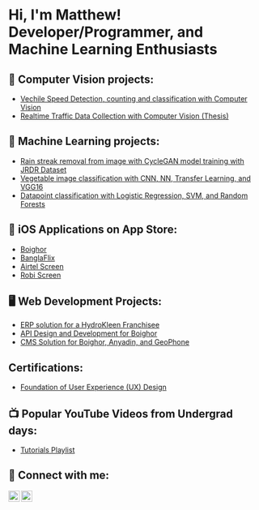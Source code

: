<h1>Hi, I'm Matthew! <br/>Developer/Programmer, and Machine Learning Enthusiasts</h1>

<h2>👀 Computer Vision projects:</h2>

  - [Vechile Speed Detection, counting and classification with Computer Vision](https://github.com/matthewoncloud/vehicle-speed-perspective-transformation)
  - [Realtime Traffic Data Collection with Computer Vision (Thesis)](https://github.com/matthewoncloud/realtime-traffic-data-collection)

<h2>🤖 Machine Learning projects:</h2>

  - [Rain streak removal from image with CycleGAN model training with JRDR Dataset](https://github.com/matthewoncloud/derain-cyclegan-jrdr)
  - [Vegetable image classification with CNN, NN, Transfer Learning, and VGG16](https://github.com/matthewoncloud/vegetable-classification)
  - [Datapoint classification with Logistic Regression, SVM, and Random Forests](https://github.com/matthewoncloud/random-datapoint-classification)

<h2>📱 iOS Applications on App Store:</h2>

  - [Boighor](https://apps.apple.com/app/ewap/id1588232196)
  - [BanglaFlix](https://apps.apple.com/us/app/banglaflix/id1124030141)
  - [Airtel Screen](https://apps.apple.com/us/app/airtel-screen/id1299722579)
  - [Robi Screen](https://apps.apple.com/us/app/robi-screen/id1289593676)

<h2>🖥️ Web Development Projects:</h2>

  - [ERP solution for a HydroKleen Franchisee]()
  - [API Design and Development for Boighor]()
  - [CMS Solution for Boighor, Anyadin, and GeoPhone]()

<h2>Certifications:</h2>

- [Foundation of User Experience (UX) Design](https://coursera.org/share/635885939c4647fc524ef4b8ed534a80)

<h2>📺 Popular YouTube Videos from Undergrad days:</h2>

- [Tutorials Playlist](https://youtube.com/playlist?list=PLu10r7YCkGtM_wp5gFkfseoioTXleYcA0)

<h2> 🤳 Connect with me:</h2>

[<img align="left" alt="JoshMadakor | LinkedIn" width="22px" src="https://cdn.jsdelivr.net/npm/simple-icons@v3/icons/linkedin.svg" />][linkedin]
[<img align="left" alt="JoshMadakor | Instagram" width="22px" src="https://cdn.jsdelivr.net/npm/simple-icons@v3/icons/instagram.svg" />][instagram]

[instagram]: https://www.instagram.com/matthewoncloud/
[linkedin]: https://linkedin.com/in/matthewoncloud

<!--
**matthewoncloud/matthewoncloud** is a ✨ _special_ ✨ repository because its `README.md` (this file) appears on your GitHub profile.

Here are some ideas to get you started:

- 🔭 I’m currently working on ...
- 🌱 I’m currently learning ...
- 👯 I’m looking to collaborate on ...
- 🤔 I’m looking for help with ...
- 💬 Ask me about ...
- 📫 How to reach me: ...
- 😄 Pronouns: ...
- ⚡ Fun fact: ...
-->
